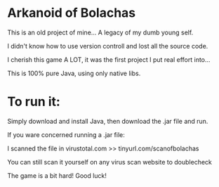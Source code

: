 # Arkanoid of Bolachas

 This is an old project of mine... A legacy of my dumb young self.
 
 I didn't know how to use version controll and lost all the source code.

 I cherish this game A LOT, it was the first project I put real effort into...

 This is 100% pure Java, using only native libs.
 
# To run it:

 Simply download and install Java, then download the .jar file and run. 
 
 If you ware concerned running a .jar file:
 
 I scanned the file in virustotal.com >> tinyurl.com/scanofbolachas 
 
 You can still scan it yourself on any virus scan website to doublecheck
 
 The game is a bit hard! Good luck!
